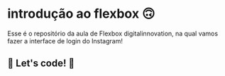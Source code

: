 # introdução ao flexbox 🙃

Esse é o repositório da aula de Flexbox digitalinnovation, na qual vamos fazer a interface de login do Instagram! 

## 🚀 Let's code! 🚀
